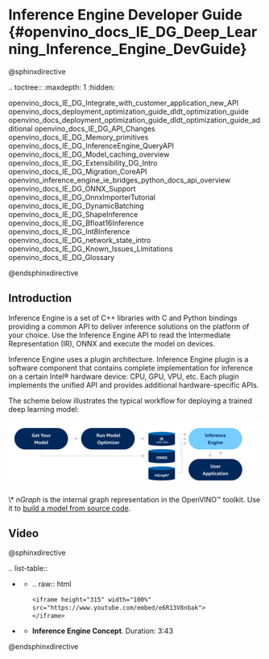 # Inference Engine Developer Guide {#openvino_docs_IE_DG_Deep_Learning_Inference_Engine_DevGuide}

@sphinxdirective

.. toctree::
   :maxdepth: 1
   :hidden:
   
   openvino_docs_IE_DG_Integrate_with_customer_application_new_API
   openvino_docs_deployment_optimization_guide_dldt_optimization_guide
   openvino_docs_deployment_optimization_guide_dldt_optimization_guide_additional
   openvino_docs_IE_DG_API_Changes
   openvino_docs_IE_DG_Memory_primitives
   openvino_docs_IE_DG_InferenceEngine_QueryAPI
   openvino_docs_IE_DG_Model_caching_overview
   openvino_docs_IE_DG_Extensibility_DG_Intro
   openvino_docs_IE_DG_Migration_CoreAPI
   openvino_inference_engine_ie_bridges_python_docs_api_overview
   openvino_docs_IE_DG_ONNX_Support
   openvino_docs_IE_DG_OnnxImporterTutorial
   openvino_docs_IE_DG_DynamicBatching
   openvino_docs_IE_DG_ShapeInference
   openvino_docs_IE_DG_Bfloat16Inference
   openvino_docs_IE_DG_Int8Inference
   openvino_docs_IE_DG_network_state_intro
   openvino_docs_IE_DG_Known_Issues_Limitations
   openvino_docs_IE_DG_Glossary

      
@endsphinxdirective

## Introduction
Inference Engine is a set of C++ libraries with C and Python bindings providing a common API to deliver inference solutions on the platform of your choice. Use the Inference Engine API to read the Intermediate Representation (IR), ONNX and execute the model on devices.

Inference Engine uses a plugin architecture. Inference Engine plugin is a software component that contains complete implementation for inference on a certain Intel® hardware device: CPU, GPU, VPU, etc. Each plugin implements the unified API and provides additional hardware-specific APIs.
 
The scheme below illustrates the typical workflow for deploying a trained deep learning model: 

![](img/BASIC_FLOW_IE_C.svg)

\\* _nGraph_ is the internal graph representation in the OpenVINO™ toolkit. Use it to [build a model from source code](https://docs.openvinotoolkit.org/latest/openvino_docs_nGraph_DG_build_function.html).


## Video

@sphinxdirective

.. list-table::

   * - .. raw:: html

           <iframe height="315" width="100%"
           src="https://www.youtube.com/embed/e6R13V8nbak">
           </iframe>
   * - **Inference Engine Concept**. Duration: 3:43
     
@endsphinxdirective